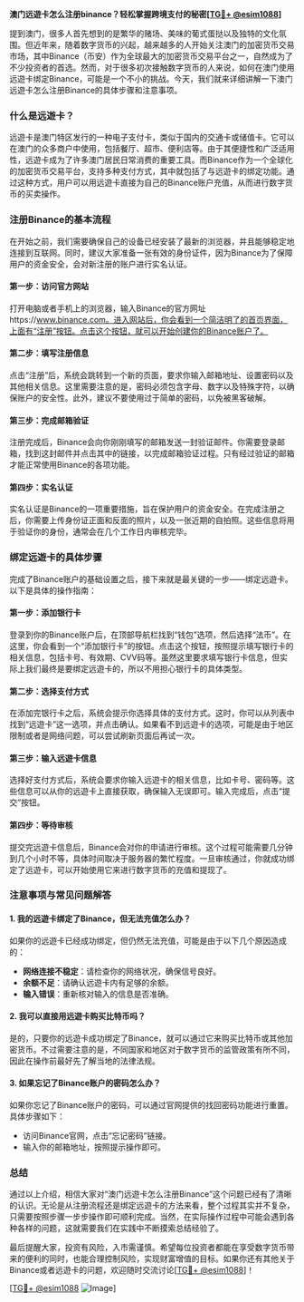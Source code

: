 **澳门远遊卡怎么注册binance？轻松掌握跨境支付的秘密[[TG💪+ @esim1088](https://t.me/s/esim1088)]**

提到澳门，很多人首先想到的是繁华的赌场、美味的葡式蛋挞以及独特的文化氛围。但近年来，随着数字货币的兴起，越来越多的人开始关注澳门的加密货币交易市场，其中Binance（币安）作为全球最大的加密货币交易平台之一，自然成为了不少投资者的首选。然而，对于很多初次接触数字货币的人来说，如何在澳门使用远遊卡绑定Binance，可能是一个不小的挑战。今天，我们就来详细讲解一下澳门远遊卡怎么注册Binance的具体步骤和注意事项。

### 什么是远遊卡？

远遊卡是澳门特区发行的一种电子支付卡，类似于国内的交通卡或储值卡。它可以在澳门的众多商户中使用，包括餐厅、超市、便利店等。由于其便捷性和广泛适用性，远遊卡成为了许多澳门居民日常消费的重要工具。而Binance作为一个全球化的加密货币交易平台，支持多种支付方式，其中就包括了与远遊卡的绑定功能。通过这种方式，用户可以用远遊卡直接为自己的Binance账户充值，从而进行数字货币的买卖操作。

### 注册Binance的基本流程

在开始之前，我们需要确保自己的设备已经安装了最新的浏览器，并且能够稳定地连接到互联网。同时，建议大家准备一张有效的身份证件，因为Binance为了保障用户的资金安全，会对新注册的账户进行实名认证。

#### 第一步：访问官方网站

打开电脑或者手机上的浏览器，输入Binance的官方网址https://www.binance.com。进入网站后，你会看到一个简洁明了的首页界面，上面有“注册”按钮。点击这个按钮，就可以开始创建你的Binance账户了。

#### 第二步：填写注册信息

点击“注册”后，系统会跳转到一个新的页面，要求你输入邮箱地址、设置密码以及其他相关信息。这里需要注意的是，密码必须包含字母、数字以及特殊字符，以确保账户的安全性。此外，建议不要使用过于简单的密码，以免被黑客破解。

#### 第三步：完成邮箱验证

注册完成后，Binance会向你刚刚填写的邮箱发送一封验证邮件。你需要登录邮箱，找到这封邮件并点击其中的链接，以完成邮箱验证过程。只有经过验证的邮箱才能正常使用Binance的各项功能。

#### 第四步：实名认证

实名认证是Binance的一项重要措施，旨在保护用户的资金安全。在完成注册之后，你需要上传身份证正面和反面的照片，以及一张近期的自拍照。这些信息将用于验证你的身份，通常会在几个工作日内审核完毕。

### 绑定远遊卡的具体步骤

完成了Binance账户的基础设置之后，接下来就是最关键的一步——绑定远遊卡。以下是具体的操作指南：

#### 第一步：添加银行卡

登录到你的Binance账户后，在顶部导航栏找到“钱包”选项，然后选择“法币”。在这里，你会看到一个“添加银行卡”的按钮。点击这个按钮，按照提示填写银行卡的相关信息，包括卡号、有效期、CVV码等。虽然这里要求填写银行卡信息，但实际上我们最终是要绑定远遊卡的，所以不用担心银行卡的具体类型。

#### 第二步：选择支付方式

在添加完银行卡之后，系统会提示你选择具体的支付方式。这时，你可以从列表中找到“远遊卡”这一选项，并点击确认。如果看不到远遊卡的选项，可能是由于地区限制或者是网络问题，可以尝试刷新页面后再试一次。

#### 第三步：输入远遊卡信息

选择好支付方式后，系统会要求你输入远遊卡的相关信息，比如卡号、密码等。这些信息可以从你的远遊卡上直接获取，确保输入无误即可。输入完成后，点击“提交”按钮。

#### 第四步：等待审核

提交完远遊卡信息后，Binance会对你的申请进行审核。这个过程可能需要几分钟到几个小时不等，具体时间取决于服务器的繁忙程度。一旦审核通过，你就成功绑定了远遊卡，可以开始使用它来进行数字货币的充值和提现了。

### 注意事项与常见问题解答

#### 1. 我的远遊卡绑定了Binance，但无法充值怎么办？

如果你的远遊卡已经成功绑定，但仍然无法充值，可能是由于以下几个原因造成的：
- **网络连接不稳定**：请检查你的网络状况，确保信号良好。
- **余额不足**：请确认远遊卡内有足够的余额。
- **输入错误**：重新核对输入的信息是否准确。

#### 2. 我可以直接用远遊卡购买比特币吗？

是的，只要你的远遊卡成功绑定了Binance，就可以通过它来购买比特币或其他加密货币。不过需要注意的是，不同国家和地区对于数字货币的监管政策有所不同，因此在操作前最好先了解当地的法律法规。

#### 3. 如果忘记了Binance账户的密码怎么办？

如果你忘记了Binance账户的密码，可以通过官网提供的找回密码功能进行重置。具体步骤如下：
- 访问Binance官网，点击“忘记密码”链接。
- 输入你的邮箱地址，按照提示操作即可。

### 总结

通过以上介绍，相信大家对“澳门远遊卡怎么注册Binance”这个问题已经有了清晰的认识。无论是从注册流程还是绑定远遊卡的方法来看，整个过程其实并不复杂，只需要按照步骤一步步操作即可顺利完成。当然，在实际操作过程中可能会遇到各种各样的问题，这就需要我们在实践中不断摸索总结经验了。

最后提醒大家，投资有风险，入市需谨慎。希望每位投资者都能在享受数字货币带来的便利的同时，也能合理控制风险，实现财富增值的目标。如果你还有其他关于Binance或者远遊卡的问题，欢迎随时交流讨论[[TG💪+ @esim1088](https://t.me/s/esim1088)]！

[[TG💪+ @esim1088](https://t.me/s/esim1088) ![Image](https://i.postimg.cc/4NQfJmqS/Snipaste-2025-05-13-00-14-12.png)]